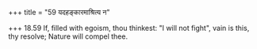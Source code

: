 +++
title = "59 यदहङ्कारमाश्रित्य न"

+++
18.59 If, filled with egoism, thou thinkest: "I will not fight", vain is
this, thy resolve; Nature will compel thee.
